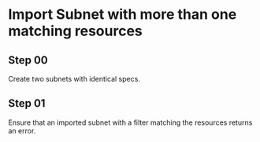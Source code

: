 # Import Subnet with more than one matching resources

## Step 00

Create two subnets with identical specs.

## Step 01

Ensure that an imported subnet with a filter matching the resources returns an error.
